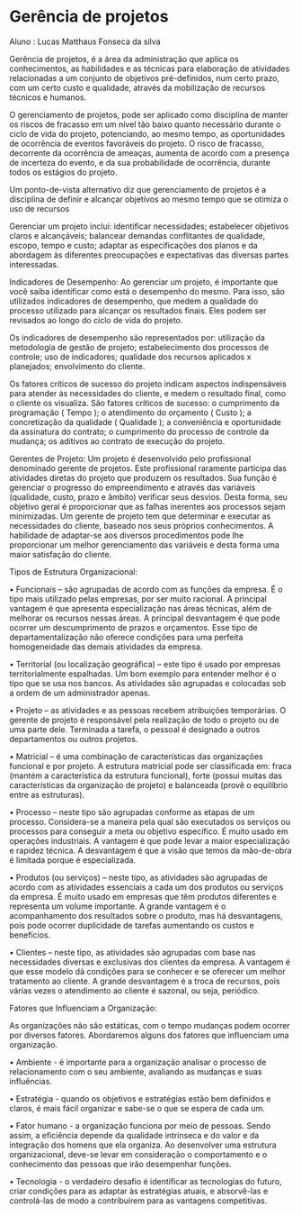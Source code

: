  # Gerência de projetos
Aluno : Lucas Matthaus Fonseca da silva
 
 Gerência de projetos, é a área da administração que aplica os conhecimentos, as habilidades e as técnicas para elaboração de atividades relacionadas a um conjunto de objetivos pré-definidos, num certo prazo, com um certo custo e qualidade, através da mobilização de recursos técnicos e humanos.

O gerenciamento de projetos, pode ser aplicado como disciplina de manter os riscos de fracasso em um nível tão baixo quanto necessário durante o ciclo de vida do projeto, potenciando, ao mesmo tempo, as oportunidades de ocorrência de eventos favoráveis do projeto. O risco de fracasso, decorrente da ocorrência de ameaças, aumenta de acordo com a presença de incerteza do evento, e da sua probabilidade de ocorrência, durante todos os estágios do projeto.

Um ponto-de-vista alternativo diz que gerenciamento de projetos é a disciplina de definir e alcançar objetivos ao mesmo tempo que se otimiza o uso de recursos

Gerenciar um projeto inclui: identificar necessidades; estabelecer objetivos claros e alcançáveis; balancear demandas conflitantes de qualidade, escopo, tempo e custo; adaptar as especificações dos planos e da abordagem às diferentes preocupações e expectativas das diversas partes interessadas.

Indicadores de Desempenho: Ao gerenciar um projeto, é importante que você saiba identificar como está o desempenho do mesmo. Para isso, são utilizados indicadores de desempenho, que medem a qualidade do processo utilizado para alcançar os resultados finais. Eles podem ser revisados ao longo do ciclo de vida do projeto.

Os indicadores de desempenho são representados por: utilização da metodologia de gestão de projeto; estabelecimento dos processos de controle; uso de indicadores; qualidade dos recursos aplicados x planejados; envolvimento do cliente.

Os fatores críticos de sucesso do projeto indicam aspectos indispensáveis para atender às necessidades do cliente, e medem o resultado final, como o cliente os visualiza. São fatores críticos de sucesso: o cumprimento da programação ( Tempo ); o atendimento do orçamento ( Custo ); a concretização da qualidade ( Qualidade ); a conveniência e oportunidade da assinatura do contrato; o cumprimento do processo de controle da mudança; os aditivos ao contrato de execução do projeto.

Gerentes de Projeto: Um projeto é desenvolvido pelo profissional denominado gerente de projetos. Este profissional raramente participa das atividades diretas do projeto que produzem os resultados. Sua função é gerenciar o progresso do empreendimento e através das variáveis (qualidade, custo, prazo e âmbito) verificar seus desvios. Desta forma, seu objetivo geral é proporcionar que as falhas inerentes aos processos sejam minimizadas. Um gerente de projeto tem que determinar e executar as necessidades do cliente, baseado nos seus próprios conhecimentos. A habilidade de adaptar-se aos diversos procedimentos pode lhe proporcionar um melhor gerenciamento das variáveis e desta forma uma maior satisfação do cliente.

Tipos de Estrutura Organizacional:

• Funcionais – são agrupadas de acordo com as funções da empresa. É o tipo mais utilizado pelas empresas, por ser muito racional. A principal vantagem é que apresenta especialização nas áreas técnicas, além de melhorar os recursos nessas áreas. A principal desvantagem é que pode ocorrer um descumprimento de prazos e orçamentos. Esse tipo de departamentalização não oferece condições para uma perfeita homogeneidade das demais atividades da empresa.

• Territorial (ou localização geográfica) – este tipo é usado por empresas territorialmente espalhadas. Um bom exemplo para entender melhor é o tipo que se usa nos bancos. As atividades são agrupadas e colocadas sob a ordem de um administrador apenas.

• Projeto – as atividades e as pessoas recebem atribuições temporárias. O gerente de projeto é responsável pela realização de todo o projeto ou de uma parte dele. Terminada a tarefa, o pessoal é designado a outros departamentos ou outros projetos.

• Matricial – é uma combinação de características das organizações funcional e por projeto. A estrutura matricial pode ser classificada em: fraca (mantém a característica da estrutura funcional), forte (possui muitas das características da organização de projeto) e balanceada (provê o equilíbrio entre as estruturas).

• Processo – neste tipo são agrupadas conforme as etapas de um processo. Considera-se a maneira pela qual são executados os serviços ou processos para conseguir a meta ou objetivo específico. É muito usado em operações industriais. A vantagem é que pode levar a maior especialização e rapidez técnica. A desvantagem é que a visão que temos da mão-de-obra é limitada porque é especializada.

• Produtos (ou serviços) – neste tipo, as atividades são agrupadas de acordo com as atividades essenciais a cada um dos produtos ou serviços da empresa. É muito usado em empresas que têm produtos diferentes e representa um volume importante. A grande vantagem é o acompanhamento dos resultados sobre o produto, mas há desvantagens, pois pode ocorrer duplicidade de tarefas aumentando os custos e benefícios.

• Clientes – neste tipo, as atividades são agrupadas com base nas necessidades diversas e exclusivas dos clientes da empresa. A vantagem é que esse modelo dá condições para se conhecer e se oferecer um melhor tratamento ao cliente. A grande desvantagem é a troca de recursos, pois várias vezes o atendimento ao cliente é sazonal, ou seja, periódico.

Fatores que Influenciam a Organização:

As organizações não são estáticas, com o tempo mudanças podem ocorrer por diversos fatores. Abordaremos alguns dos fatores que influenciam uma organização.

• Ambiente - é importante para a organização analisar o processo de relacionamento com o seu ambiente, avaliando as mudanças e suas influências.

• Estratégia - quando os objetivos e estratégias estão bem definidos e claros, é mais fácil organizar e sabe-se o que se espera de cada um.

• Fator humano - a organização funciona por meio de pessoas. Sendo assim, a eficiência depende da qualidade intrínseca e do valor e da integração dos homens que ela organiza. Ao desenvolver uma estrutura organizacional, deve-se  levar em consideração o comportamento e o conhecimento das pessoas que irão desempenhar funções.

• Tecnologia - o verdadeiro desafio é identificar as tecnologias do futuro, criar condições para as adaptar às estratégias atuais, e absorvê-las e controlá-las de modo a contribuírem para as vantagens competitivas.
